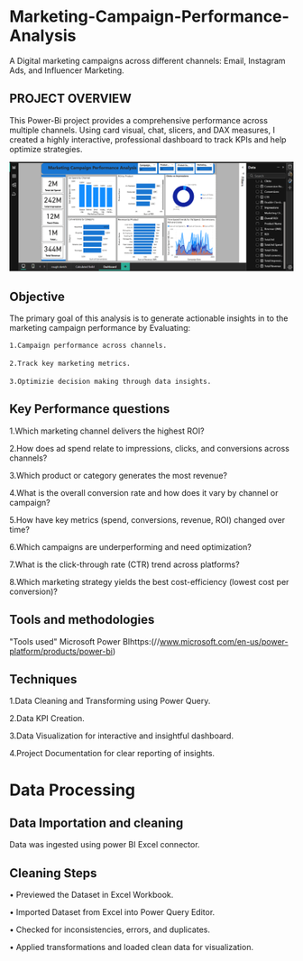# Marketing-Campaign-Performance-Analysis
  A Digital  marketing campaigns across different channels: Email, Instagram Ads, and  Influencer Marketing.

  ## PROJECT OVERVIEW
  This Power-Bi project provides a comprehensive performance across multiple channels. Using card visual, chat, slicers, and DAX measures, I created a highly interactive, professional dashboard to track KPIs and help optimize strategies.
 
  ![image alt](https://github.com/Chisom965/Marketing-Campaign-Performance-Analysis/blob/de35372089dd1b2bf499703ea00c8cb1c73bd2b4/PBI%20Marketing%20Campaign%20Performance%20Analysis.png)

## Objective
   The primary goal of this analysis is to generate actionable insights in to the marketing campaign performance by Evaluating:
   
    1.Campaign performance across channels. 
    
    2.Track key marketing metrics.
    
    3.Optimizie decision making through data insights.
  
  
## Key Performance questions
1.Which marketing channel delivers the highest ROI? 

2.How does ad spend relate to impressions, clicks, and conversions across channels?

3.Which product or category generates the most revenue?

4.What is the overall conversion rate and how does it vary by channel or campaign?

5.How have key metrics (spend, conversions, revenue, ROI) changed over time?

6.Which campaigns are underperforming and need optimization? 

7.What is the click-through rate (CTR) trend across platforms?

8.Which marketing strategy yields the best cost-efficiency (lowest cost per conversion)?

## Tools and methodologies
  "Tools used" Microsoft Power BIhttps:(//www.microsoft.com/en-us/power-platform/products/power-bi)
  
## Techniques
1.Data Cleaning and Transforming using Power Query.

2.Data KPI Creation.

3.Data Visualization for interactive and insightful dashboard.

4.Project Documentation for clear reporting of insights.

# Data Processing

## Data Importation and cleaning

Data was ingested using power BI Excel connector.

## Cleaning Steps
•	Previewed the Dataset in Excel Workbook.

•	Imported Dataset from Excel into Power Query Editor.

•	Checked for inconsistencies, errors, and duplicates.

•	Applied transformations and loaded clean data for visualization.

  
